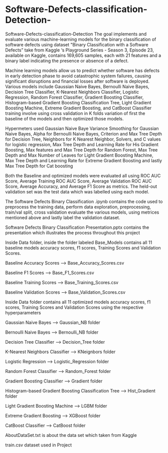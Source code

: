 # Software-Defects-classification-Detection-

Software-Defects-classification-Detection
The goal implements and evaluate various machine-learning models for the binary classification of software defects using dataset "Binary Classification with a Software Defects” take from Kaggle ‘s Playground Series - Season 3, Episode 23, available on Kaggle, contains 169,605 samples, each with 21 features and a binary label indicating the presence or absence of a defect.

Machine learning models allow us to predict whether software has defects in early detection phase to avoid catastrophic system failures, causing significant disruptions and financial losses after software is deployed.
Various models include Gaussian Naive Bayes, Bernoulli Naive Bayes, Decision Tree Classifier, K-Nearest Neighbors Classifier, Logistic Regression, Random Forest Classifier, Gradient Boosting Classifier, Histogram-based Gradient Boosting Classification Tree, Light Gradient Boosting Machine, Extreme Gradient Boosting, and CatBoost Classifier training involve using cross validation in K folds variation of first the baseline of the models and then optimized those models.

Hypermeters used Gaussian Naive Baye Variance Smoothing for Gaussian Naive Bayes, Alpha for  Bernoulli Naive Bayes, Criterion and Max Tree Depth for Decision Tree, Neighbors for K Nearest Neighbor, Solvers, and C values for logistic regression, Max Tree Depth and Learning Rate for His Gradient Boosting, Max features and Max Tree Depth for Random Forest, Max Tree Depth and Max Number of Leaves for Light Gradient Boosting Machine, Max Tree Depth and Learning Rate for Extreme Gradient Boosting and lastly Max Tree Depth for Cat boosting

 Both the Baseline and optimized models were evaluated all using ROC AUC Score, Average Training ROC AUC Score, Average Validation ROC AUC Score, Average Accuracy, and Average F1 Score as metrics. The held-out validation set was the test data which was labelled using each model.
 
The Software Defects Binary Classification .ipynb contains the code used to preprocess the training data, perform data exploration, preprocessing, train/val split, cross validation evaluate the various models, using metrices mentioned above and lastly label the validation dataset.

Software Defects Binary Classification Presentation.pptx contains the presentation which illustrates the process throughout this project

Inside Data folder, inside the folder labeled Base_Models contains all 11 baseline models accuracy scores, f1 scores, Training Scores and Validation Scores.


Baseline Accuracy Scores --> Base_Accuracy_Scores.csv

Baseline F1 Scores --> Base_F1_Scores.csv

Baseline Training Scores --> Base_Training_Scores.csv

Baseline Validation Scores -->  Base_Validation_Scores.csv


Inside Data folder contains all 11 optimized models accuracy scores, f1 scores, Training Scores and Validation Scores using the respective hyperparameters


Gaussian Naive Bayes -->  Gaussian_NB folder 

Bernoulli Naive Bayes --> Bernoulli_NB folder

Decision Tree Classifier --> Decision_Tree  folder

K-Nearest Neighbors Classifier --> KNeignbors folder

Logistic Regression --> Logistic_Regression folder

Random Forest Classifier --> Random_Forest folder

Gradient Boosting Classifier -->  Gradient folder

Histogram-based Gradient Boosting Classification Tree --> Hist_Gradient folder

Light Gradient Boosting Machine --> LGBM folder

Extreme Gradient Boosting -->  XGBoost folder

CatBoost Classifier --> CatBoost folder

AboutDataSet.txt  is about the data set which taken from Kaggle 

train.csv  dataset used in Project 

